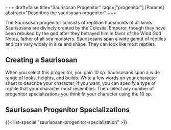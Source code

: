 +++
draft=false
title="Saurisosan Progenitor"
tags=["progenitor"]
[Params]
 abstract="Describes the saurisosan progenitor"
+++

The Saurisosan progenitor consists of reptilian humanoids of all kinds. Saurisosans are divinely created by the Celestial Emperor, though they have been rebuked by the god after they betrayed him in favor of the Wind God Notos, father of all sea monsters. Saurisosans span a wide gamut of reptiles and can vary widely in size and shape. They can look like most reptiles.

## Creating a Saurisosan

When you select this progenitor, you gain 10 *sp*. Saurisosans span a wide range of looks, heights, and builds. Write a few words on your character sheet to describe your character, if you want, you can specify a type of reptile that your character most resembles. Then select any number of progenitor specializations you think fit your character using the 10 *sp*.

## Saurisosan Progenitor Specializations

{{< list-special "saurisosan-progenitor-specialization" >}}
